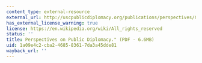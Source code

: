 ```yaml
---
content_type: external-resource
external_url: http://uscpublicdiplomacy.org/publications/perspectives/CPDPerspectivesLessons.pdf
has_external_license_warning: true
license: https://en.wikipedia.org/wiki/All_rights_reserved
status: ''
title: Perspectives on Public Diplomacy." (PDF - 6.6MB)
uid: 1a09e4c2-cba2-4685-8361-7da3a45dde81
wayback_url: ''
---
```

